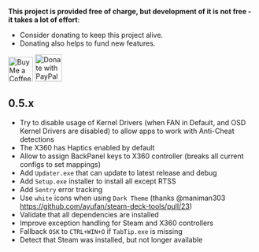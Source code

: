 **This project is provided free of charge, but development of it is not free - it takes a lot of effort**:

- Consider donating to keep this project alive.
- Donating also helps to fund new features.

<a href='https://ko-fi.com/ayufan' target='_blank'><img height='35' style='border:0px;height:50px;' src='https://az743702.vo.msecnd.net/cdn/kofi3.png?v=0' alt='Buy Me a Coffee at ko-fi.com' /></a> <a href="https://www.paypal.com/donate/?hosted_button_id=DHNBE2YR9D5Y2" target='_blank'><img height='35' src="https://raw.githubusercontent.com/stefan-niedermann/paypal-donate-button/master/paypal-donate-button.png" alt="Donate with PayPal" style='border:0px;height:55px;'/></a>

## 0.5.x

- Try to disable usage of Kernel Drivers (when FAN in Default, and OSD Kernel Drivers are disabled)
  to allow apps to work with Anti-Cheat detections
- The X360 has Haptics enabled by default
- Allow to assign BackPanel keys to X360 controller (breaks all current configs to set mappings)
- Add `Updater.exe` that can update to latest release and debug
- Add `Setup.exe` installer to install all except RTSS
- Add `Sentry` error tracking
- Use `white` icons when using `Dark Theme` (thanks @maniman303 https://github.com/ayufan/steam-deck-tools/pull/23)
- Validate that all dependencies are installed
- Improve exception handling for Steam and X360 controllers
- Fallback `OSK` to `CTRL+WIN+O` if `TabTip.exe` is missing
- Detect that Steam was installed, but not longer available
